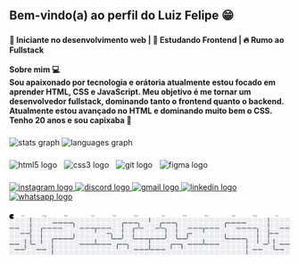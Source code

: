 <h2 align="left">Bem-vindo(a) ao perfil do Luiz Felipe 😁</h2>

###

<h4 align="left">🚀 Iniciante no desenvolvimento web | 🎯 Estudando Frontend | 🔥 Rumo ao Fullstack<br><br>Sobre mim 💻<br>Sou apaixonado por tecnologia e orátoria atualmente estou focado em aprender HTML, CSS e JavaScript. Meu objetivo é me tornar um desenvolvedor fullstack, dominando tanto o frontend quanto o backend. Atualmente estou avançado no HTML e dominando muito bem o CSS. Tenho 20 anos e sou capixaba 📌</h4>

###

<div align="left">
  <img src="https://github-readme-stats.vercel.app/api?username=Luizf-devdias&hide_title=false&hide_rank=false&show_icons=true&include_all_commits=true&count_private=true&disable_animations=false&theme=dracula&locale=en&hide_border=false" height="150" alt="stats graph"  />
  <img src="https://github-readme-stats.vercel.app/api/top-langs?username=Luizf-devdias&locale=en&hide_title=false&layout=compact&card_width=320&langs_count=5&theme=dracula&hide_border=false" height="150" alt="languages graph"  />
</div>

###

<div align="left">
  <img src="https://cdn.jsdelivr.net/gh/devicons/devicon/icons/html5/html5-original.svg" height="30" alt="html5 logo"  />
  <img width="5" />
  <img src="https://cdn.jsdelivr.net/gh/devicons/devicon/icons/css3/css3-original.svg" height="30" alt="css3 logo"  />
  <img width="5" />
  <img src="https://cdn.jsdelivr.net/gh/devicons/devicon/icons/git/git-original.svg" height="30" alt="git logo"  />
  <img width="5" />
  <img src="https://cdn.jsdelivr.net/gh/devicons/devicon/icons/figma/figma-original.svg" height="30" alt="figma logo"  />
</div>

###

<div align="left">
  <a href="https://www.instagram.com/mkt.luizf/" target="_blank">
    <img src="https://img.shields.io/static/v1?message=Instagram&logo=instagram&label=&color=E4405F&logoColor=white&labelColor=&style=for-the-badge" height="35" alt="instagram logo"  />
  </a>
  <a href="https://discord.com/channels/867930080637247568/868224987696336906" target="_blank">
    <img src="https://img.shields.io/static/v1?message=Discord&logo=discord&label=&color=7289DA&logoColor=white&labelColor=&style=for-the-badge" height="35" alt="discord logo"  />
  </a>
  <a href="luizfdias027@gmail.com" target="_blank">
    <img src="https://img.shields.io/static/v1?message=Gmail&logo=gmail&label=&color=D14836&logoColor=white&labelColor=&style=for-the-badge" height="35" alt="gmail logo"  />
  </a>
  <a href="https://www.linkedin.com/in/luiz-felipe-de-oliveira-dias-38230334b/" target="_blank">
    <img src="https://img.shields.io/static/v1?message=LinkedIn&logo=linkedin&label=&color=0077B5&logoColor=white&labelColor=&style=for-the-badge" height="35" alt="linkedin logo"  />
  </a>
  <a href="https://wa.me/5527996303960" target="_blank">
    <img src="https://img.shields.io/static/v1?message=Whatsapp&logo=whatsapp&label=&color=25D366&logoColor=white&labelColor=&style=for-the-badge" height="35" alt="whatsapp logo"  />
  </a>
</div>

###

<picture>
  <source media="(prefers-color-scheme: dark)" srcset="https://raw.githubusercontent.com/Luizf-devdias/Luizf-devdias/output/pacman-contribution-graph-dark.svg">
  <source media="(prefers-color-scheme: light)" srcset="https://raw.githubusercontent.com/Luizf-devdias/Luizf-devdias/output/pacman-contribution-graph.svg">
  <img alt="pacman contribution graph" src="https://raw.githubusercontent.com/Luizf-devdias/Luizf-devdias/output/pacman-contribution-graph.svg">
</picture>

###
